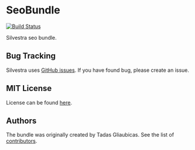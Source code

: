SeoBundle
=========

[![Build Status](https://travis-ci.org/Silvestra/SeoBundle.svg?branch=master)](https://travis-ci.org/Silvestra/SeoBundle)

Silvestra seo bundle.

Bug Tracking
---------

Silvestra uses [GitHub issues](https://github.com/Silvestra/Silvestra/issues). If you have found bug, please create an issue.

MIT License
---------

License can be found [here](https://github.com/Silvestra/SeoBundle/blob/master/Resources/meta/LICENSE).

Authors
---------

The bundle was originally created by Tadas Gliaubicas. See the list of [contributors](https://github.com/Silvestra/SeoBundle/contributors).
